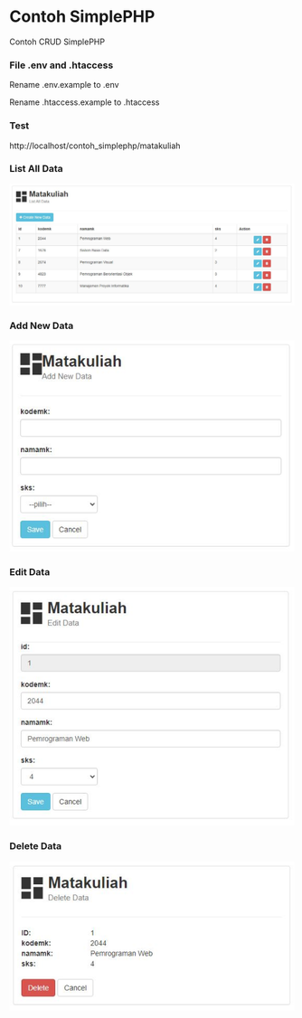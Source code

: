 # Contoh SimplePHP
Contoh CRUD SimplePHP

### File .env and .htaccess
Rename .env.example to .env

Rename .htaccess.example to .htaccess

### Test
http://localhost/contoh_simplephp/matakuliah

### List All Data
![list](https://github.com/freddywicaksono/contoh_simplephp/blob/main/images/list.jpg)


### Add New Data
![add](https://github.com/freddywicaksono/contoh_simplephp/blob/main/images/add.jpg)


### Edit Data
![Edit](https://github.com/freddywicaksono/contoh_simplephp/blob/main/images/edit.jpg)


### Delete Data
![Delete](https://github.com/freddywicaksono/contoh_simplephp/blob/main/images/delete.jpg)
